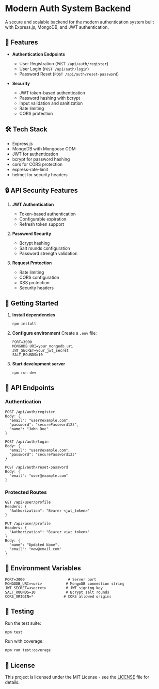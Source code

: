 # Modern Auth System Backend

A secure and scalable backend for the modern authentication system built with Express.js, MongoDB, and JWT authentication.

## 🌟 Features

- **Authentication Endpoints**
  - User Registration (`POST /api/auth/register`)
  - User Login (`POST /api/auth/login`)
  - Password Reset (`POST /api/auth/reset-password`)

- **Security**
  - JWT token-based authentication
  - Password hashing with bcrypt
  - Input validation and sanitization
  - Rate limiting
  - CORS protection

## 🛠 Tech Stack

- Express.js
- MongoDB with Mongoose ODM
- JWT for authentication
- bcrypt for password hashing
- cors for CORS protection
- express-rate-limit
- helmet for security headers

## 🔒 API Security Features

1. **JWT Authentication**
   - Token-based authentication
   - Configurable expiration
   - Refresh token support

2. **Password Security**
   - Bcrypt hashing
   - Salt rounds configuration
   - Password strength validation

3. **Request Protection**
   - Rate limiting
   - CORS configuration
   - XSS protection
   - Security headers

## 🚀 Getting Started

1. **Install dependencies**
   ```bash
   npm install
   ```

2. **Configure environment**
   Create a `.env` file:
   ```env
   PORT=3000
   MONGODB_URI=your_mongodb_uri
   JWT_SECRET=your_jwt_secret
   SALT_ROUNDS=10
   ```

3. **Start development server**
   ```bash
   npm run dev
   ```

## 📡 API Endpoints

### Authentication

```
POST /api/auth/register
Body: {
  "email": "user@example.com",
  "password": "securePassword123",
  "name": "John Doe"
}

POST /api/auth/login
Body: {
  "email": "user@example.com",
  "password": "securePassword123"
}

POST /api/auth/reset-password
Body: {
  "email": "user@example.com"
}
```

### Protected Routes

```
GET /api/user/profile
Headers: {
  "Authorization": "Bearer <jwt_token>"
}

PUT /api/user/profile
Headers: {
  "Authorization": "Bearer <jwt_token>"
}
Body: {
  "name": "Updated Name",
  "email": "new@email.com"
}
```

## 🔐 Environment Variables

```env
PORT=3000                    # Server port
MONGODB_URI=<uri>           # MongoDB connection string
JWT_SECRET=<secret>         # JWT signing key
SALT_ROUNDS=10              # Bcrypt salt rounds
CORS_ORIGIN=*              # CORS allowed origins
```

## 🧪 Testing

Run the test suite:
```bash
npm test
```

Run with coverage:
```bash
npm run test:coverage
```

## 📝 License

This project is licensed under the MIT License - see the [LICENSE](LICENSE) file for details.